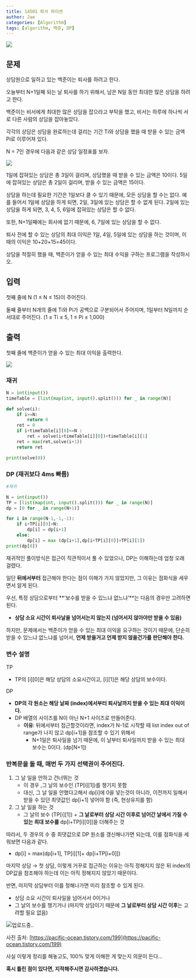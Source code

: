 ```yaml
---
title: 14501 퇴사 파이썬
author: Jae
categories: [Algorithm]
tags: [algorithm, 백준, DP]
---
```


![](https://imagedelivery.net/v7-TZByhOiJbNM9RaUdzSA/6cfc4c27-0a8c-4d34-103d-1c47213f5f00/public)

## 문제

상담원으로 일하고 있는 백준이는 퇴사를 하려고 한다.

오늘부터 N+1일째 되는 날 퇴사를 하기 위해서, 남은 N일 동안 최대한 많은 상담을 하려고 한다.

백준이는 비서에게 최대한 많은 상담을 잡으라고 부탁을 했고, 비서는 하루에 하나씩 서로 다른 사람의 상담을 잡아놓았다.

각각의 상담은 상담을 완료하는데 걸리는 기간 Ti와 상담을 했을 때 받을 수 있는 금액 Pi로 이루어져 있다.

N = 7인 경우에 다음과 같은 상담 일정표를 보자.

![](https://imagedelivery.net/v7-TZByhOiJbNM9RaUdzSA/0558c7ee-4396-4f0f-7e6f-f9e656861900/public)

1일에 잡혀있는 상담은 총 3일이 걸리며, 상담했을 때 받을 수 있는 금액은 10이다. 5일에 잡혀있는 상담은 총 2일이 걸리며, 받을 수 있는 금액은 15이다.

상담을 하는데 필요한 기간은 1일보다 클 수 있기 때문에, 모든 상담을 할 수는 없다. 예를 들어서 1일에 상담을 하게 되면, 2일, 3일에 있는 상담은 할 수 없게 된다. 2일에 있는 상담을 하게 되면, 3, 4, 5, 6일에 잡혀있는 상담은 할 수 없다.

또한, N+1일째에는 회사에 없기 때문에, 6, 7일에 있는 상담을 할 수 없다.

퇴사 전에 할 수 있는 상담의 최대 이익은 1일, 4일, 5일에 있는 상담을 하는 것이며, 이때의 이익은 10+20+15=45이다.

상담을 적절히 했을 때, 백준이가 얻을 수 있는 최대 수익을 구하는 프로그램을 작성하시오.

## 입력

첫째 줄에 N (1 ≤ N ≤ 15)이 주어진다.

둘째 줄부터 N개의 줄에 Ti와 Pi가 공백으로 구분되어서 주어지며, 1일부터 N일까지 순서대로 주어진다. (1 ≤ Ti ≤ 5, 1 ≤ Pi ≤ 1,000)

## 출력

첫째 줄에 백준이가 얻을 수 있는 최대 이익을 출력한다.

![](https://imagedelivery.net/v7-TZByhOiJbNM9RaUdzSA/de747c3b-c7d1-48a3-efc6-e11a093d1600/public)

### 재귀

```python
N = int(input())
timeTable = [list(map(int, input().split())) for _ in range(N)]

def solve(i):
    if i>=N:
        return 0
    ret = 0
    if i+timeTable[i][0]<=N :
        ret = solve(i+timeTable[i][0])+timeTable[i][1]
    ret = max(ret,solve(i+1))
    return ret

print(solve(0))
```

### DP (재귀보다 4ms 빠름)

```python
#재귀

N = int(input())
TP = [list(map(int, input().split())) for _ in range(N)]
dp = [0 for _ in range(N+1)]

for i in range(N-1,-1,-1):
    if i+TP[i][0]>N:
        dp[i] = dp[i+1]
    else:
        dp[i] = max (dp[i+1],dp[i+TP[i][0]]+TP[i][1])
print(dp[0])
```

재귀적인 풀이방식은 접근이 직관적이서 풀 수 있었으나, DP는 이해하는데 엄청 오래 걸렸다.

일단 **뒤에서부터** 접근해야 한다는 점이 이해가 가지 않았지만, 그 이유는 점화식을 세우면서 알게 된다.

우선, 특정 상담으로부터 **‘보수를 받을 수 있느냐 없느냐’**는 다음의 경우만 고려하면 된다.

- **상담 소요 시간이 퇴사날을 넘어서는지 않는지 (넘어서지 않아야만 받을 수 있음)**

하지만, 문제에서는 백준이가 얻을 수 있는 최대 이익을 요구하는 것이기 때문에, 단순히 받을 수 있느냐 없느냐를 넘어서, **언제 받을거고 언제 받지 않을건가를 판단해야 한다.**

### 변수 설명

TP

- TP의 [i][0]은 해당 상담의 소요시간이고, [i][1]은 해당 상담의 보수이다.

DP

- **DP의 각 원소는 해당 날짜 (index)에서부터 퇴사날까지 받을 수 있는 최대 이익이다.**
- DP 배열의 사이즈를 N이 아닌 N+1 사이즈로 만들어준다.
  - **이유**: 뒤에서부터 접근할것이라면, index가 N-1로 시작할 때 list index out of range가 나지 않고 dp[i+1]을 참조할 수 있기 위해서
    - N+1일은 퇴사일을 넘기 때문에, 이 날부터 퇴사일까지 받을 수 있는 최대 보수는 0이다. (dp[N+1])

### 반복문을 돌 때, 매번 두 가지 선택권이 주어진다.

1. 그 날 일을 안하고 건너뛰는 것
   - 이 경우 ,그 날의 보수인 (TP[i][1])를 챙기지 못함
   - 대신, 그 날 일을 안했다고해서 dp[i]에 0을 넣는것이 아니라, 이전까지 일해서 받을 수 있던 최댓값인 dp[i+1] 넣어야 함 (즉, 현상유지를 함)
2. 그 날 일을 하는 것
   - 그 날의 보수 (TP[i][1]) + **그 날로부터 상담 시간 이후로 넘어간 날에서 가질 수 있는 최대 보수를** dp[i+TP[i][0]]을 더해주는 것

따라서, 두 경우의 수 중 최댓값으로 DP 원소를 갱신해나가면 되는데, 이를 점화식을 세워보면 다음과 같다.

- dp[i] = max(dp[i+1], TP[i][1]+ dp[i+TP[i+0]])

마지막 상담 → 첫 상담, 이렇게 거꾸로 접근하는 이유는 아직 정해지지 않은 뒤 index의 DP값을 참조해야 하는데 이는 아직 정해지지 않았기 때문이다.

반면, 마지막 상담부터 이를 정해나가면 미리 참조할 수 있게 된다.

- 상담 소요 시간이 퇴사일을 넘어서서 0이거나
- 그 날의 보수를 챙기거나 (마지막 상담이기 때문에 **그 날로부터 상담 시간 이후**는 고려할 필요 없음)

![업로드중..](blob:https://velog.io/181118e0-3660-4b01-8629-e2c6c47f8161)

사진 출처: [https://pacific-ocean.tistory.com/199](https://pacific-ocean.tistory.com/199)

사실 이렇게 정리를 해놓고도, 100% 맞게 이해한 게 맞는지 의문이 든다...

**혹시 틀린 점이 있다면, 지적해주시면 감사하곘습니다.**
